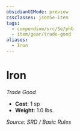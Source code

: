 ```yaml
---
obsidianUIMode: preview
cssclasses: json5e-item
tags:
  - compendium/src/5e/phb
  - item/gear/trade-good
aliases:
  - Iron
---
```

# Iron
*Trade Good*  

- **Cost**: 1 sp
- **Weight**: 1.0 lbs.

*Source: SRD / Basic Rules*